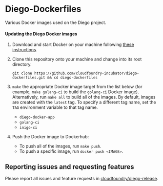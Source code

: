 # Diego-Dockerfiles

Various Docker images used on the Diego project.

#### Updating the Diego Docker images

1. Download and start Docker on your machine following [these instructions](https://docs.docker.com/machine/get-started/).

1. Clone this repository onto your machine and change into its root directory.

   ```
   git clone https://github.com/cloudfoundry-incubator/diego-dockerfiles.git && cd diego-dockerfiles
   ```

1. `make` the appropriate Docker image target from the list below (for example, `make golang-ci` to build the `golang-ci` Docker image). Alternatively, run `make all` to build all of the images. By default, images are created with the `latest` tag. To specify a different tag name, set the `TAG` environment variable to that tag name.

   - `diego-docker-app`
   - `golang-ci`
   - `inigo-ci`

1. Push the Docker image to Dockerhub:
   - To push all of the images, run `make push`.
   - To push a specific image, run `docker push <IMAGE>`.

## Reporting issues and requesting features

Please report all issues and feature requests in [cloudfoundry/diego-release](https://github.com/cloudfoundry/diego-release/issues).
